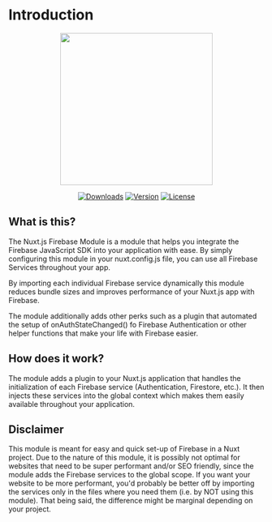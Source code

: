 # Introduction

<p align="center"><img align="center" height="300px" src="https://firebase.nuxtjs.org/logo-text.png"/></p>

<p align="center">
  <a href="https://www.npmjs.com/package/@nuxtjs/firebase"><img src="https://badgen.net/npm/dm/@nuxtjs/firebase" alt="Downloads"></a>
  <a href="https://www.npmjs.com/package/@nuxtjs/firebase"><img src="https://badgen.net/npm/v/@nuxtjs/firebase" alt="Version"></a>
  <a href="https://www.npmjs.com/package/@nuxtjs/firebase"><img src="https://badgen.net/npm/license/@nuxtjs/firebase" alt="License"></a>
 </p>
</p>

## What is this?

The Nuxt.js Firebase Module is a module that helps you integrate the Firebase JavaScript SDK into your application with ease. By simply configuring this module in your nuxt.config.js file, you can use all Firebase Services throughout your app.

By importing each individual Firebase service dynamically this module reduces bundle sizes and improves performance of your Nuxt.js app with Firebase.

The module additionally adds other perks such as a plugin that automated the setup of onAuthStateChanged() fo Firebase Authentication or other helper functions that make your life with Firebase easier.

## How does it work?

The module adds a plugin to your Nuxt.js application that handles the initialization of each Firebase service (Authentication, Firestore, etc.). It then injects these services into the global context which makes them easily available throughout your application.

## Disclaimer

This module is meant for easy and quick set-up of Firebase in a Nuxt project. Due to the nature of this module, it is possibly not optimal for websites that need to be super performant and/or SEO friendly, since the module adds the Firebase services to the global scope. If you want your website to be more performant, you'd probably be better off by importing the services only in the files where you need them (i.e. by NOT using this module). That being said, the difference might be marginal depending on your project.
